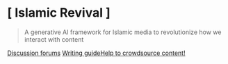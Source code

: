 # [ Islamic Revival ]

> A generative AI framework for Islamic media to revolutionize how we interact with content

[Discussion forums](https://github.com/IslamicRevival/IslamicRevival.github.io/discussions/1)
[Writing guide](articles/writing-guide.html)[Help to crowdsource content!](articles/how-to-content.html)